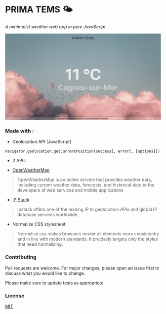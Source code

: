 # PRIMA TEMS 🌤
_A minimalist weather web app in pure JavaScript_

![Alt text](/screenshot.png "Prima Tems")


### Made with :

* Geolocation API (JavaScript)

```
navigator.geolocation.getCurrentPosition(success[, error[, [options]])
```

* 2 APIs

- [OpenWeatherMap](https://openweathermap.org/api)
> OpenWeatherMap is an online service that provides weather data, including current weather data, forecasts, and historical data to the developers of web services and mobile applications
- [IP Stack](https://ipstack.com)
> ipstack offers one of the leading IP to geolocation  APIs and global IP database services worldwide.

* Normalize CSS stylesheet

> Normalize.css makes browsers render all elements more consistently and in line with modern standards. It precisely targets only the styles that need normalizing.


### Contributing
Pull requests are welcome. For major changes, please open an issue first to discuss what you would like to change.

Please make sure to update tests as appropriate.

### License
[MIT](https://choosealicense.com/licenses/mit/)